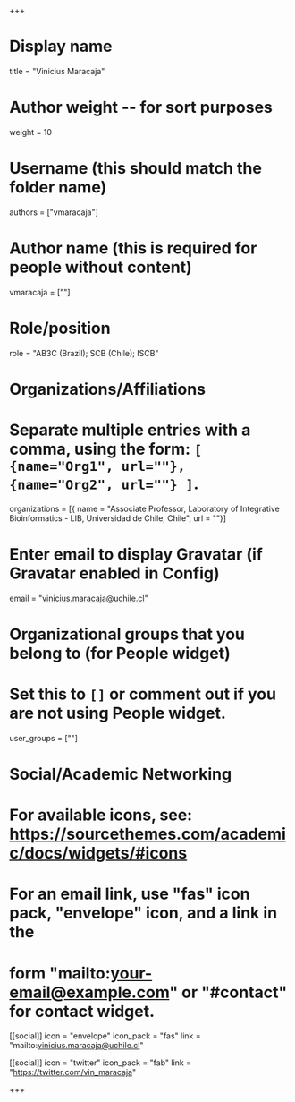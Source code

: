 +++
# Display name
title = "Vinicius Maracaja"

# Author weight -- for sort purposes
weight = 10

# Username (this should match the folder name)
authors = ["vmaracaja"]

# Author name (this is required for people without content)
vmaracaja = [""]

# Role/position
role = "AB3C (Brazil); SCB (Chile); ISCB"

# Organizations/Affiliations
#   Separate multiple entries with a comma, using the form: `[ {name="Org1", url=""}, {name="Org2", url=""} ]`.
organizations = [{ name = "Associate Professor, Laboratory of Integrative Bioinformatics - LIB, Universidad de Chile, Chile", url = ""}]

# Enter email to display Gravatar (if Gravatar enabled in Config)
email = "vinicius.maracaja@uchile.cl"

# Organizational groups that you belong to (for People widget)
#   Set this to `[]` or comment out if you are not using People widget.
user_groups = [""]

# Social/Academic Networking
# For available icons, see: https://sourcethemes.com/academic/docs/widgets/#icons
#   For an email link, use "fas" icon pack, "envelope" icon, and a link in the
#   form "mailto:your-email@example.com" or "#contact" for contact widget.

[[social]]
  icon = "envelope"
  icon_pack = "fas"
  link = "mailto:vinicius.maracaja@uchile.cl"

  [[social]]
  icon = "twitter"
  icon_pack = "fab"
  link = "https://twitter.com/vin_maracaja"

+++